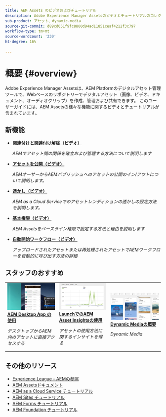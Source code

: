 ```yaml
---
title: AEM Assets のビデオおよびチュートリアル
description: Adobe Experience Manager Assetsのビデオとチュートリアルのコレクションです
sub-product: アセット、dynamic-media
source-git-commit: d89cd051f9fc8800d94ad11851ceaf4212f3c797
workflow-type: tm+mt
source-wordcount: '230'
ht-degree: 16%

---
```



# 概要 {#overview}

Adobe Experience Manager Assetsは、AEM Platformのデジタルアセット管理ツールで、Webベースのリポジトリーでデジタルアセット（画像、ビデオ、ドキュメント、オーディオクリップ）を作成、管理および共有できます。 このユーザーガイドには、AEM Assetsの様々な機能に関するビデオとチュートリアルが含まれています。

## 新機能

* **[関連付けと関連付け解除（ビデオ）](./authoring/relate-unrelate.md)**

   *AEMでアセット間の関係を確立および管理する方法について説明します*

* **[アセットを公開（ビデオ）](./sharing/publish.md)**

   *AEMオーサーからAEMパブリッシュへのアセットの公開のイン/アウトについて説明します。*

* **[透かし（ビデオ）](./advanced/watermarks.md)**

   *AEM as a Cloud Serviceでのアセットレンディションの透かしの設定方法を説明します。*

* **[基本権限（ビデオ）](./configuring/baseline-permissions.md)**

   *AEM Assetsをベースライン権限で設定する方法と理由を説明します*

* **[自動開始ワークフロー（ビデオ）](./configuring/auto-start-workflows.md)**

   *アップロードされたアセットまたは再処理されたアセットでAEMワークフローを自動的に呼び出す方法の詳細*

## スタッフのおすすめ

<table>
<td>
   <a href="./creative-workflows/aem-desktop-app.md">
   <img alt="拡張スマートタグ" src="./assets/overview/desktop-app.png" />
   </a>
   <div>
      <a href="./creative-workflows/aem-desktop-app.md">
      <strong>AEM Desktop App の使用</strong>
      </a>
   </div>
   <p>
      <em>デスクトップからAEM内のアセットに直接アクセスする</em>
   </p>
</td>
<td>
   <a href="./advanced/asset-insights-launch-tutorial.md">
   <img alt="AEM Assets Insights" src="./assets/overview/asset-insights.png"/>
   </a>
   <div>
      <a href="./advanced/asset-insights-launch-tutorial.md">
      <strong>LaunchでのAEM Asset Insightsの使用</strong>
      </a>
   </div>
   <p>
      <em>アセットの使用方法に関するインサイトを得る</em>
   <p>
</td>
<td>
   <a href="./dynamic-media/dynamic-media-overview-feature-video-use.md">
   <img alt="Dynamic Mediaの概要" src="./assets/overview/dynamic-media.png" />
   </a>
   <div>
      <a href="./dynamic-media/dynamic-media-overview-feature-video-use.md">
      <strong>Dynamic Mediaの概要</strong>
      </a>
   </div>
   <p>
      <em>Dynamic Media</em>
   <p>
</td>
</table>

## その他のリソース

* [Experience League - AEMの参照](https://experienceleague.adobe.com/#recommended/solutions/experience-manager)
* [AEM Assetsドキュメント](https://helpx.adobe.com/jp/experience-manager/6-5/assets/user-guide.html)
* [AEM as a Cloud Service チュートリアル](/help/cloud-service/overview.md)
* [AEM Sites チュートリアル](/help/sites/overview.md)
* [AEM Forms チュートリアル](/help/forms/overview.md)
* [AEM Foundation チュートリアル](/help/foundation/overview.md)

